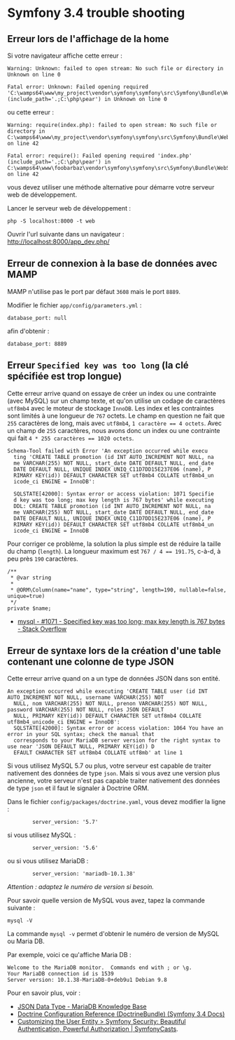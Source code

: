 # Symfony 3.4 trouble shooting

## Erreur lors de l'affichage de la home

Si votre navigateur affiche cette erreur :

```
Warning: Unknown: failed to open stream: No such file or directory in Unknown on line 0

Fatal error: Unknown: Failed opening required 'C:\wamps64\www\my_project\vendor\symfony\symfony\src\Symfony\Bundle\WebServerBundle/Resources/router.php' (include_path='.;C:\php\pear') in Unknown on line 0
```

ou cette erreur :

```
Warning: require(index.php): failed to open stream: No such file or directory in C:\wamps64\www\my_project\vendor\symfony\symfony\src\Symfony\Bundle\WebServerBundle\Resources\router.php on line 42

Fatal error: require(): Failed opening required 'index.php' (include_path='.;C:\php\pear') in C:\wamps64\www\foobarbaz\vendor\symfony\symfony\src\Symfony\Bundle\WebServerBundle\Resources\router.php on line 42
```

vous devez utiliser une méthode alternative pour démarre votre serveur web de développement.

Lancer le serveur web de développement :

    php -S localhost:8000 -t web

Ouvrir l'url suivante dans un navigateur : [http://localhost:8000/app_dev.php/](http://localhost:8000/app_dev.php/)

## Erreur de connexion à la base de données avec MAMP

MAMP n'utilise pas le port par défaut `3608` mais le port `8889`.

Modifier le fichier `app/config/parameters.yml` :

    database_port: null

afin d'obtenir :

    database_port: 8889

## Erreur `Specified key was too long` (la clé spécifiée est trop longue)

Cette erreur arrive quand on essaye de créer un index ou une contrainte (avec MySQL) sur un champ texte, et qu'on utilise un codage de caractères `utf8mb4` avec le moteur de stockage `InnoDB`.
Les index et les contraintes sont limités à une longueur de `767` octets.
Le champ en question ne fait que `255` caractères de long, mais avec `utf8mb4`, `1 caractère == 4 octets`.
Avec un champ de `255` caractères, nous avons donc un index ou une contrainte qui fait `4 * 255 caractères == 1020 octets`.

    Schema-Tool failed with Error 'An exception occurred while execu
      ting 'CREATE TABLE promotion (id INT AUTO_INCREMENT NOT NULL, na
      me VARCHAR(255) NOT NULL, start_date DATE DEFAULT NULL, end_date
      DATE DEFAULT NULL, UNIQUE INDEX UNIQ_C11D7DD15E237E06 (name), P
      RIMARY KEY(id)) DEFAULT CHARACTER SET utf8mb4 COLLATE utf8mb4_un
      icode_ci ENGINE = InnoDB':

      SQLSTATE[42000]: Syntax error or access violation: 1071 Specifie
      d key was too long; max key length is 767 bytes' while executing
      DDL: CREATE TABLE promotion (id INT AUTO_INCREMENT NOT NULL, na
      me VARCHAR(255) NOT NULL, start_date DATE DEFAULT NULL, end_date
      DATE DEFAULT NULL, UNIQUE INDEX UNIQ_C11D7DD15E237E06 (name), P
      RIMARY KEY(id)) DEFAULT CHARACTER SET utf8mb4 COLLATE utf8mb4_un
      icode_ci ENGINE = InnoDB

Pour corriger ce problème, la solution la plus simple est de réduire la taille du champ (`length`).
La longueur maximum est `767 / 4 == 191.75`, c-à-d, à peu près `190` caractères.

    /**
     * @var string
     *
     * @ORM\Column(name="name", type="string", length=190, nullable=false, unique=true)
     */
    private $name;

- [mysql - #1071 - Specified key was too long; max key length is 767 bytes - Stack Overflow](https://stackoverflow.com/questions/1814532/1071-specified-key-was-too-long-max-key-length-is-767-bytes)

## Erreur de syntaxe lors de la création d'une table contenant une colonne de type JSON

Cette erreur arrive quand on a un type de données JSON dans son entité.

    An exception occurred while executing 'CREATE TABLE user (id INT AUTO_INCREMENT NOT NULL, username VARCHAR(255) NOT
      NULL, nom VARCHAR(255) NOT NULL, prenon VARCHAR(255) NOT NULL, password VARCHAR(255) NOT NULL, roles JSON DEFAULT
      NULL, PRIMARY KEY(id)) DEFAULT CHARACTER SET utf8mb4 COLLATE utf8mb4_unicode_ci ENGINE = InnoDB':
      SQLSTATE[42000]: Syntax error or access violation: 1064 You have an error in your SQL syntax; check the manual that
      corresponds to your MariaDB server version for the right syntax to use near 'JSON DEFAULT NULL, PRIMARY KEY(id)) D
      EFAULT CHARACTER SET utf8mb4 COLLATE utf8mb' at line 1

Si vous utilisez MySQL 5.7 ou plus, votre serveur est capable de traiter nativement des données de type `json`.
Mais si vous avez une version plus ancienne, votre serveur n'est pas capable traiter nativement des données de type `json` et il faut le signaler à Doctrine ORM.

Dans le fichier `config/packages/doctrine.yaml`, vous devez modifier la ligne :

            server_version: '5.7'

si vous utilisez MySQL :

            server_version: '5.6'

ou si vous utilisez MariaDB :

            server_version: 'mariadb-10.1.38'

*Attention : adaptez le numéro de version si besoin.*

Pour savoir quelle version de MySQL vous avez, tapez la commande suivante :

    mysql -V

La commande `mysql -v` permet d'obtenir le numéro de version de MySQL ou Maria DB.

Par exemple, voici ce qu'affiche Maria DB :

    Welcome to the MariaDB monitor.  Commands end with ; or \g.
    Your MariaDB connection id is 1539
    Server version: 10.1.38-MariaDB-0+deb9u1 Debian 9.8

Pour en savoir plus, voir :

- [JSON Data Type - MariaDB Knowledge Base](https://mariadb.com/kb/en/library/json-data-type/)
- [Doctrine Configuration Reference (DoctrineBundle) (Symfony 3.4 Docs)](https://symfony.com/doc/3.4/reference/configuration/doctrine.html)
- [Customizing the User Entity > Symfony Security: Beautiful Authentication, Powerful Authorization | SymfonyCasts](https://symfonycasts.com/screencast/symfony-security/user-entity#setting-doctrines-server-version).

